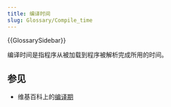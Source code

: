 ```yaml
---
title: 编译时间
slug: Glossary/Compile_time
---
```


{{GlossarySidebar}}

编译时间是指程序从被加载到程序被解析完成所用的时间。

## 参见

- 维基百科上的[编译期](https://zh.wikipedia.org/wiki/编译期)
